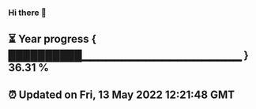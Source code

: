 ### Hi there 👋
⏳ Year progress { ██████████▁▁▁▁▁▁▁▁▁▁▁▁▁▁▁▁▁▁▁▁ } 36.31 %
---
⏰ Updated on Fri, 13 May 2022 12:21:48 GMT
---
